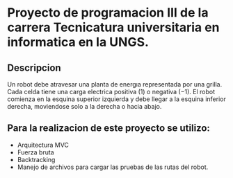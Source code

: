 # Proyecto de programacion III de la carrera Tecnicatura universitaria en informatica en la UNGS.

## Descripcion
Un robot debe atravesar una planta de energıa representada por una grilla. Cada celda tiene una carga electrica positiva (1) o negativa (−1). El robot comienza en la esquina
superior izquierda y debe llegar a la esquina inferior derecha, moviendose solo a la derecha o hacia abajo.

## Para la realizacion de este proyecto se utilizo: 
- Arquitectura MVC 
- Fuerza bruta
- Backtracking
- Manejo de archivos para cargar las pruebas de las rutas del robot.
